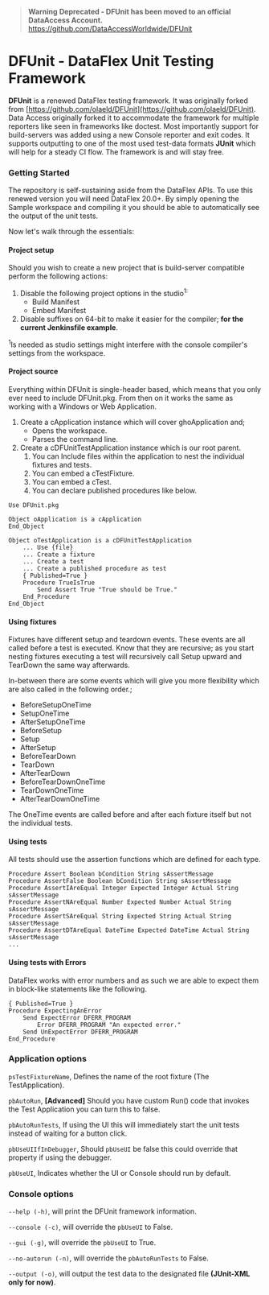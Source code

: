 > **Warning** **Deprecated - DFUnit has been moved to an official DataAccess Account.** https://github.com/DataAccessWorldwide/DFUnit

# DFUnit - DataFlex Unit Testing Framework

**DFUnit** is a renewed DataFlex testing framework. It was originally forked from [https://github.com/olaeld/DFUnit](https://github.com/olaeld/DFUnit). Data Access originally forked it to accommodate the framework for multiple reporters like seen in frameworks like doctest. Most importantly support for build-servers was added using a new Console reporter and exit codes. It supports outputting to one of the most used test-data formats **JUnit** which will help for a steady CI flow. The framework is and will stay free.

### Getting Started

The repository is self-sustaining aside from the DataFlex APIs. To use this renewed version you will need DataFlex 20.0+. By simply opening the Sample workspace and compiling it you should be able to automatically see the output of the unit tests.

Now let's walk through the essentials:

#### Project setup

Should you wish to create a new project that is build-server compatible perform the following actions:

1. Disable the following project options in the studio<sup>1:</sup>
    - Build Manifest
    - Embed Manifest
2. Disable suffixes on 64-bit to make it easier for the compiler; **for the current Jenkinsfile example**.

<sup>1</sup>Is needed as studio settings might interfere with the console compiler's settings from the workspace.

#### Project source

Everything within DFUnit is single-header based, which means that you only ever need to include DFUnit.pkg. From then on it works the same as working with a Windows or Web Application.

1. Create a cApplication instance which will cover ghoApplication and; 
    - Opens the workspace.
    - Parses the command line.
2. Create a cDFUnitTestApplication instance which is our root parent. 
    1. You can Include files within the application to nest the individual fixtures and tests.
    2. You can embed a cTestFixture.
    3. You can embed a cTest.
    4. You can declare published procedures like below.

```DataFlex
Use DFUnit.pkg

Object oApplication is a cApplication
End_Object

Object oTestApplication is a cDFUnitTestApplication
	... Use {file}
    ... Create a fixture
    ... Create a test
    ... Create a published procedure as test
    { Published=True }
    Procedure TrueIsTrue
        Send Assert True "True should be True."
    End_Procedure
End_Object
```

#### Using fixtures

Fixtures have different setup and teardown events. These events are all called before a test is executed. Know that they are recursive; as you start nesting fixtures executing a test will recursively call Setup upward and TearDown the same way afterwards.

In-between there are some events which will give you more flexibility which are also called in the following order.;

- BeforeSetupOneTime
- SetupOneTime
- AfterSetupOneTime
- BeforeSetup
- Setup
- AfterSetup
- BeforeTearDown
- TearDown
- AfterTearDown
- BeforeTearDownOneTime
- TearDownOneTime
- AfterTearDownOneTime

The OneTime events are called before and after each fixture itself but not the individual tests.

#### Using tests

All tests should use the assertion functions which are defined for each type.

```DataFlex
Procedure Assert Boolean bCondition String sAssertMessage
Procedure AssertFalse Boolean bCondition String sAssertMessage
Procedure AssertIAreEqual Integer Expected Integer Actual String sAssertMessage
Procedure AssertNAreEqual Number Expected Number Actual String sAssertMessage
Procedure AssertSAreEqual String Expected String Actual String sAssertMessage
Procedure AssertDTAreEqual DateTime Expected DateTime Actual String sAssertMessage
...
```

#### Using tests with Errors

DataFlex works with error numbers and as such we are able to expect them in block-like statements like the following.

```DataFlex
{ Published=True }
Procedure ExpectingAnError
    Send ExpectError DFERR_PROGRAM
        Error DFERR_PROGRAM "An expected error."
    Send UnExpectError DFERR_PROGRAM
End_Procedure
```

### Application options

`psTestFixtureName`, Defines the name of the root fixture (The TestApplication).

`pbAutoRun`, **\[Advanced\]** Should you have custom Run() code that invokes the Test Application you can turn this to false.

`pbAutoRunTests`, If using the UI this will immediately start the unit tests instead of waiting for a button click.

`pbUseUIIfInDebugger`, Should `pbUseUI` be false this could override that property if using the debugger.

`pbUseUI`, Indicates whether the UI or Console should run by default.

### Console options

`--help (-h)`, will print the DFUnit framework information.

`--console (-c)`, will override the `pbUseUI` to False.

`--gui (-g)`, will override the `pbUseUI` to True.

`--no-autorun (-n)`, will override the `pbAutoRunTests` to False.

`--output (-o)`, will output the test data to the designated file **(JUnit-XML only for now)**.
